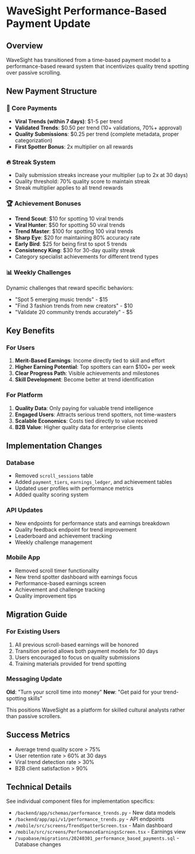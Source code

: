 # WaveSight Performance-Based Payment Update

## Overview
WaveSight has transitioned from a time-based payment model to a performance-based reward system that incentivizes quality trend spotting over passive scrolling.

## New Payment Structure

### 🎯 Core Payments
- **Viral Trends (within 7 days)**: $1-5 per trend
- **Validated Trends**: $0.50 per trend (10+ validations, 70%+ approval)
- **Quality Submissions**: $0.25 per trend (complete metadata, proper categorization)
- **First Spotter Bonus**: 2x multiplier on all rewards

### 🔥 Streak System
- Daily submission streaks increase your multiplier (up to 2x at 30 days)
- Quality threshold: 70% quality score to maintain streak
- Streak multiplier applies to all trend rewards

### 🏆 Achievement Bonuses
- **Trend Scout**: $10 for spotting 10 viral trends
- **Viral Hunter**: $50 for spotting 50 viral trends
- **Trend Master**: $100 for spotting 100 viral trends
- **Sharp Eye**: $20 for maintaining 80% accuracy rate
- **Early Bird**: $25 for being first to spot 5 trends
- **Consistency King**: $30 for 30-day quality streak
- Category specialist achievements for different trend types

### 📊 Weekly Challenges
Dynamic challenges that reward specific behaviors:
- "Spot 5 emerging music trends" - $15
- "Find 3 fashion trends from new creators" - $10
- "Validate 20 community trends accurately" - $5

## Key Benefits

### For Users
1. **Merit-Based Earnings**: Income directly tied to skill and effort
2. **Higher Earning Potential**: Top spotters can earn $100+ per week
3. **Clear Progress Path**: Visible achievements and milestones
4. **Skill Development**: Become better at trend identification

### For Platform
1. **Quality Data**: Only paying for valuable trend intelligence
2. **Engaged Users**: Attracts serious trend spotters, not time-wasters
3. **Scalable Economics**: Costs tied directly to value received
4. **B2B Value**: Higher quality data for enterprise clients

## Implementation Changes

### Database
- Removed `scroll_sessions` table
- Added `payment_tiers`, `earnings_ledger`, and achievement tables
- Updated user profiles with performance metrics
- Added quality scoring system

### API Updates
- New endpoints for performance stats and earnings breakdown
- Quality feedback endpoint for trend improvement
- Leaderboard and achievement tracking
- Weekly challenge management

### Mobile App
- Removed scroll timer functionality
- New trend spotter dashboard with earnings focus
- Performance-based earnings screen
- Achievement and challenge tracking
- Quality improvement tips

## Migration Guide

### For Existing Users
1. All previous scroll-based earnings will be honored
2. Transition period allows both payment models for 30 days
3. Users encouraged to focus on quality submissions
4. Training materials provided for trend spotting

### Messaging Update
**Old**: "Turn your scroll time into money"
**New**: "Get paid for your trend-spotting skills"

This positions WaveSight as a platform for skilled cultural analysts rather than passive scrollers.

## Success Metrics
- Average trend quality score > 75%
- User retention rate > 60% at 30 days
- Viral trend detection rate > 30%
- B2B client satisfaction > 90%

## Technical Details
See individual component files for implementation specifics:
- `/backend/app/schemas/performance_trends.py` - New data models
- `/backend/app/api/v1/performance_trends.py` - API endpoints
- `/mobile/src/screens/TrendSpotterScreen.tsx` - Main dashboard
- `/mobile/src/screens/PerformanceEarningsScreen.tsx` - Earnings view
- `/supabase/migrations/20240301_performance_based_payments.sql` - Database changes